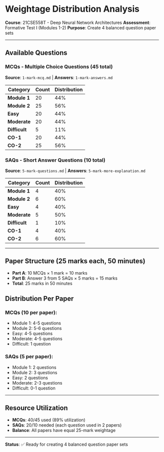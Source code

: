 # Weightage Distribution Analysis
**Course**: 21CSE558T - Deep Neural Network Architectures
**Assessment**: Formative Test I (Modules 1-2)
**Purpose**: Create 4 balanced question paper sets

---

## Available Questions

### MCQs - Multiple Choice Questions (45 total)
**Source**: `1-mark-mcq.md` | **Answers**: `1-mark-answers.md`

| Category | Count | Distribution |
|----------|-------|--------------|
| **Module 1** | 20 | 44% |
| **Module 2** | 25 | 56% |
| **Easy** | 20 | 44% |
| **Moderate** | 20 | 44% |
| **Difficult** | 5 | 11% |
| **CO-1** | 20 | 44% |
| **CO-2** | 25 | 56% |

### SAQs - Short Answer Questions (10 total)
**Source**: `5-mark-questions.md` | **Answers**: `5-mark-more-explanation.md`

| Category | Count | Distribution |
|----------|-------|--------------|
| **Module 1** | 4 | 40% |
| **Module 2** | 6 | 60% |
| **Easy** | 4 | 40% |
| **Moderate** | 5 | 50% |
| **Difficult** | 1 | 10% |
| **CO-1** | 4 | 40% |
| **CO-2** | 6 | 60% |

---

## Paper Structure (25 marks each, 50 minutes)
- **Part A**: 10 MCQs × 1 mark = 10 marks
- **Part B**: Answer 3 from 5 SAQs × 5 marks = 15 marks
- **Total**: 25 marks in 50 minutes

## Distribution Per Paper

### MCQs (10 per paper):
- Module 1: 4-5 questions
- Module 2: 5-6 questions
- Easy: 4-5 questions
- Moderate: 4-5 questions
- Difficult: 1 question

### SAQs (5 per paper):
- Module 1: 2 questions
- Module 2: 3 questions
- Easy: 2 questions
- Moderate: 2-3 questions
- Difficult: 0-1 question

---

## Resource Utilization
- **MCQs**: 40/45 used (89% utilization)
- **SAQs**: 20/10 needed (each question used in 2 papers)
- **Balance**: All papers have equal 25-mark weightage

---

**Status**: ✅ Ready for creating 4 balanced question paper sets